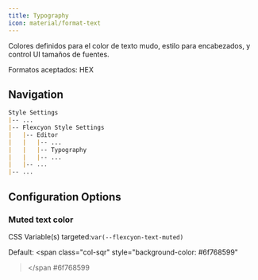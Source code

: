 ```yaml
---
title: Typography
icon: material/format-text
---
```


Colores definidos para el color de texto mudo, estilo para encabezados, y control UI
tamaños de fuentes.

Formatos aceptados: HEX

## Navigation

```md
Style Settings
|-- ...
|-- Flexcyon Style Settings
|   |-- Editor
|   |   |-- ...
|   |   |-- Typography
|   |   |-- ...
|   |-- ...
|-- ...
```

## Configuration Options

### Muted text color

CSS Variable(s) targeted:`var(--flexcyon-text-muted)`

Default:
<span class="col-sqr" style="background-color: #6f768599"
></span
>#6f768599
